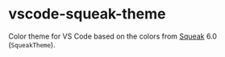 # vscode-squeak-theme

Color theme for VS Code based on the colors from [Squeak](https://squeak.org) 6.0 (`SqueakTheme`).
